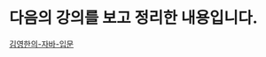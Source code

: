 # 다음의 강의를 보고 정리한 내용입니다. 
[김영한의-자바-입문](https://www.inflearn.com/course/%EA%B9%80%EC%98%81%ED%95%9C%EC%9D%98-%EC%9E%90%EB%B0%94-%EC%9E%85%EB%AC%B8)
